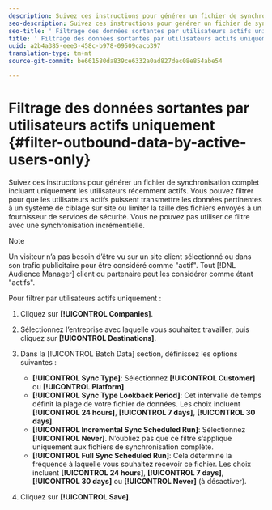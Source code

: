 ```yaml
---
description: Suivez ces instructions pour générer un fichier de synchronisation complet incluant uniquement les utilisateurs récemment actifs. Vous pouvez filtrer pour que les utilisateurs actifs puissent transmettre les données pertinentes à un système de ciblage sur site ou limiter la taille des fichiers envoyés à un fournisseur de services de sécurité. Vous ne pouvez pas utiliser ce filtre avec une synchronisation incrémentielle.
seo-description: Suivez ces instructions pour générer un fichier de synchronisation complet incluant uniquement les utilisateurs récemment actifs. Vous pouvez filtrer pour que les utilisateurs actifs puissent transmettre les données pertinentes à un système de ciblage sur site ou limiter la taille des fichiers envoyés à un fournisseur de services de sécurité. Vous ne pouvez pas utiliser ce filtre avec une synchronisation incrémentielle.
seo-title: ' Filtrage des données sortantes par utilisateurs actifs uniquement'
title: ' Filtrage des données sortantes par utilisateurs actifs uniquement'
uuid: a2b4a385-eee3-458c-b978-09509cacb397
translation-type: tm+mt
source-git-commit: be661580da839ce6332a0ad827dec08e854abe54

---
```



# Filtrage des données sortantes par utilisateurs actifs uniquement {#filter-outbound-data-by-active-users-only}

Suivez ces instructions pour générer un fichier de synchronisation complet incluant uniquement les utilisateurs récemment actifs. Vous pouvez filtrer pour que les utilisateurs actifs puissent transmettre les données pertinentes à un système de ciblage sur site ou limiter la taille des fichiers envoyés à un fournisseur de services de sécurité. Vous ne pouvez pas utiliser ce filtre avec une synchronisation incrémentielle.

>[!NOTE]
>
>Un visiteur n’a pas besoin d’être vu sur un site client sélectionné ou dans son trafic publicitaire pour être considéré comme "actif". Tout [!DNL Audience Manager] client ou partenaire peut les considérer comme étant "actifs".

Pour filtrer par utilisateurs actifs uniquement :

1. Cliquez sur **[!UICONTROL Companies]**.
1. Sélectionnez l’entreprise avec laquelle vous souhaitez travailler, puis cliquez sur **[!UICONTROL Destinations]**.
1. Dans la [!UICONTROL Batch Data] section, définissez les options suivantes :

   * **[!UICONTROL Sync Type]**: Sélectionnez **[!UICONTROL Customer]** ou **[!UICONTROL Platform]**.
   * **[!UICONTROL Sync Type Lookback Period]**: Cet intervalle de temps définit la plage de votre fichier de données. Les choix incluent **[!UICONTROL 24 hours]**, **[!UICONTROL 7 days]**, **[!UICONTROL 30 days]**.
   * **[!UICONTROL Incremental Sync Scheduled Run]**: Sélectionnez **[!UICONTROL Never]**. N’oubliez pas que ce filtre s’applique uniquement aux fichiers de synchronisation complète.
   * **[!UICONTROL Full Sync Scheduled Run]**: Cela détermine la fréquence à laquelle vous souhaitez recevoir ce fichier. Les choix incluent **[!UICONTROL 24 hours]**, **[!UICONTROL 7 days]**, **[!UICONTROL 30 days]** ou **[!UICONTROL Never]** (à désactiver).

1. Cliquez sur **[!UICONTROL Save]**.
